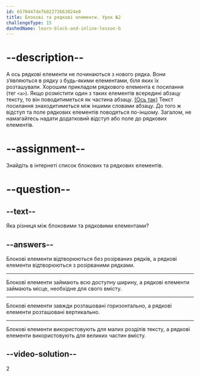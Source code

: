 ```yaml
---
id: 6570447de7b02272663824e0
title: Блокові та рядкові елементи. Урок №2
challengeType: 15
dashedName: learn-block-and-inline-lesson-b
---
```


# --description--

А ось рядкові елементи не починаються з нового рядка. Вони з’являються в рядку з будь-якими елементами, біля яких їх розташували. Хорошим прикладом рядкового елемента є посилання (тег `<a>`). Якщо розмістити один з таких елементів всередині абзацу тексту, то він поводитиметься як частина абзацу. <a  href="https://www.freecodecamp.org/ukrainian/" target="_blank">(Ось так)</a> Текст посилання знаходитиметься між іншими словами абзацу. До того ж відступ та поле рядкових елементів поводяться по-іншому. Загалом, не намагайтесь надати додатковий відступ або поле до рядкових елементів.

# --assignment--

Знайдіть в інтернеті список блокових та рядкових елементів.

# --question--

## --text--

Яка різниця між блоковими та рядковими елементами?

## --answers--

Блокові елементи відтворюються без розірваних рядків, а рядкові елементи відтворюються з розірваними рядками.

---

Блокові елементи займають всю доступну ширину, а рядкові елементи займають місце, необхідне для свого вмісту.

---

Блокові елементи завжди розташовані горизонтально, а рядкові елементи розташовані вертикально.

---

Блокові елементи використовують для малих розділів тексту, а рядкові елементи використовують для великих частин вмісту.


## --video-solution--

2
